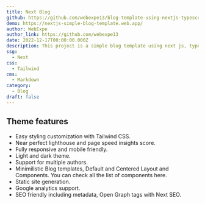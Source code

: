 ```yaml
---
title: Next Blog
github: https://github.com/webexpe13/blog-template-using-nextjs-typescript-tailwindcss
demo: https://nextjs-simple-blog-template.web.app/
author: WebExpe
author_link: https://github.com/webexpe13
date: 2022-12-17T00:00:00.000Z
description: This project is a simple blog template using next js, typescript and tailwind css. blog+nextjs+tailwind+typescript.
ssg:
  - Next
css:
  - Tailwind
cms:
  - Markdown
category:
  - Blog
draft: false
---
```


## Theme features

- Easy styling customization with Tailwind CSS.
- Near perfect lighthouse and page speed insights score.
- Fully responsive and mobile friendly.
- Light and dark theme.
- Support for multiple authors.
- Minimilistic Blog templates, Default and Centered Layout and Components. You can check all the list of components here.
- Static site generation.
- Google analytics support.
- SEO friendly including metadata, Open Graph tags with Next SEO.
